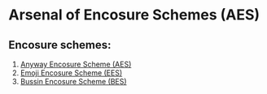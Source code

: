 # Arsenal of Encosure Schemes (AES)

## Encosure schemes:

1. [Anyway Encosure Scheme (AES)](anyway%20encosure%20scheme)
2. [Emoji Encosure Scheme (EES)](emoji%20encosure%20scheme)
3. [Bussin Encosure Scheme (BES)](bussin%20encosure%20scheme)
